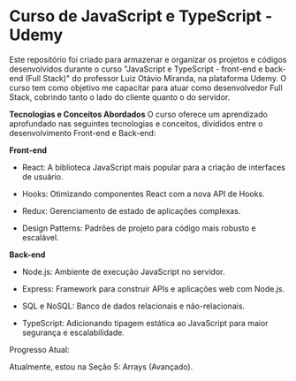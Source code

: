 # Curso de JavaScript e TypeScript - Udemy

Este repositório foi criado para armazenar e organizar os projetos e códigos desenvolvidos durante o curso "JavaScript e TypeScript - front-end e back-end (Full Stack)" do professor Luiz Otávio Miranda, na plataforma Udemy. O curso tem como objetivo me capacitar para atuar como desenvolvedor Full Stack, cobrindo tanto o lado do cliente quanto o do servidor.

**Tecnologias e Conceitos Abordados**
O curso oferece um aprendizado aprofundado nas seguintes tecnologias e conceitos, divididos entre o desenvolvimento Front-end e Back-end:

**Front-end**

- React: A biblioteca JavaScript mais popular para a criação de interfaces de usuário.

- Hooks: Otimizando componentes React com a nova API de Hooks.

- Redux: Gerenciamento de estado de aplicações complexas.

- Design Patterns: Padrões de projeto para código mais robusto e escalável.

**Back-end**

- Node.js: Ambiente de execução JavaScript no servidor.

- Express: Framework para construir APIs e aplicações web com Node.js.

- SQL e NoSQL: Banco de dados relacionais e não-relacionais.

- TypeScript: Adicionando tipagem estática ao JavaScript para maior segurança e escalabilidade.

Progresso Atual:

Atualmente, estou na Seção 5: Arrays (Avançado).
